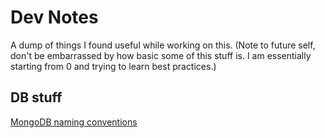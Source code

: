 # Dev Notes

A dump of things I found useful while working on this. (Note to future self, don't be embarrassed by how basic some of this stuff is. I am essentially starting from 0 and trying to learn best practices.)

## DB stuff

[MongoDB naming conventions](https://stackoverflow.com/questions/5916080/what-are-naming-conventions-for-mongodb)
